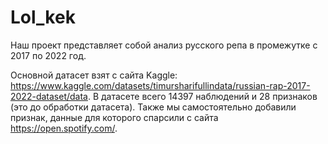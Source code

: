 # Lol_kek


Наш проект представляет собой анализ русского репа в промежутке с 2017 по 2022 год. 

Основной датасет взят с сайта Kaggle: https://www.kaggle.com/datasets/timursharifullindata/russian-rap-2017-2022-dataset/data. В датасете всего 14397 наблюдений и 28 признаков (это до обработки датасета). Также мы самостоятельно добавили признак, данные для которого спарсили с сайта https://open.spotify.com/.

